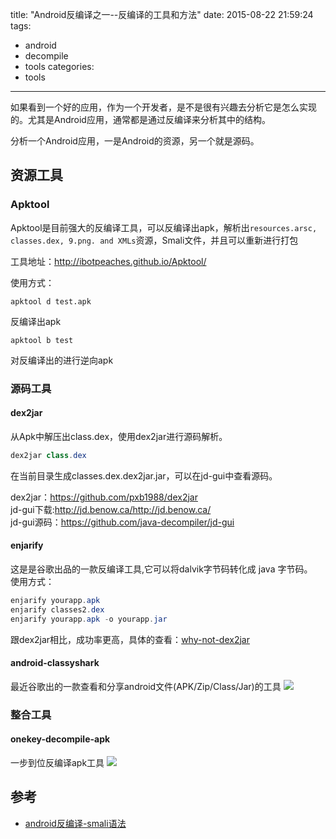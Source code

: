 title: "Android反编译之一--反编译的工具和方法"
date: 2015-08-22 21:59:24
tags:
- android
- decompile
- tools
categories:
- tools
---

如果看到一个好的应用，作为一个开发者，是不是很有兴趣去分析它是怎么实现的。尤其是Android应用，通常都是通过反编译来分析其中的结构。
<!-- more -->
分析一个Android应用，一是Android的资源，另一个就是源码。

## 资源工具
### Apktool
Apktool是目前强大的反编译工具，可以反编译出apk，解析出`resources.arsc, classes.dex, 9.png. and XMLs`资源，Smali文件，并且可以重新进行打包

工具地址：http://ibotpeaches.github.io/Apktool/

使用方式：  
``` shell
apktool d test.apk
```
反编译出apk

```
apktool b test
```
对反编译出的进行逆向apk

### 源码工具
#### dex2jar
从Apk中解压出class.dex，使用dex2jar进行源码解析。
``` java
dex2jar class.dex
```
在当前目录生成classes.dex.dex2jar.jar，可以在jd-gui中查看源码。  

dex2jar：https://github.com/pxb1988/dex2jar  
jd-gui下载:http://jd.benow.ca/http://jd.benow.ca/  
jd-gui源码：https://github.com/java-decompiler/jd-gui

#### enjarify
这是是谷歌出品的一款反编译工具,它可以将dalvik字节码转化成 java 字节码。  
使用方式：
``` java
enjarify yourapp.apk
enjarify classes2.dex
enjarify yourapp.apk -o yourapp.jar
```
跟dex2jar相比，成功率更高，具体的查看：[why-not-dex2jar](https://github.com/google/enjarify#why-not-dex2jar)

#### android-classyshark
最近谷歌出的一款查看和分享android文件(APK/Zip/Class/Jar)的工具
![](https://github.com/google/android-classyshark/raw/master/Resources/ClassySharkAnimated.gif)

### 整合工具
#### onekey-decompile-apk
一步到位反编译apk工具
![](https://camo.githubusercontent.com/94e56266cf1b311471e05fb77d9bac7d74b8f2a7/68747470733a2f2f7261776769742e636f6d2f75666f6c6f676973742f6f6e656b65792d6465636f6d70696c652d61706b2f6d61737465722f676f6f676c652d636f64652e706e67)

## 参考
* [android反编译-smali语法](http://blog.isming.me/2015/01/11/android-decompile-tools/)
